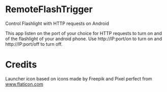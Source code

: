 # RemoteFlashTrigger
Control Flashlight with HTTP requests on Android

This app listen on the port of your choice for HTTP requests to turn on and of the flashlight of your android phone. Use http://IP:port/on to turn on and http://IP:port/off to turn off.

# Credits
Launcher icon based on icons made by Freepik and Pixel perfect from www.flaticon.com
